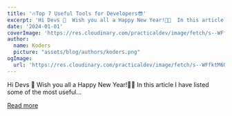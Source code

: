 ```yaml
---
title: '🔥Top 7 Useful Tools for Developers😎'
excerpt: 'Hi Devs 👋  Wish you all a Happy New Year!🎉✨  In this article I have listed some of the most useful...'
date: '2024-01-01'
coverImage: 'https://res.cloudinary.com/practicaldev/image/fetch/s--WFfktM6U--/c_imagga_scale,f_auto,fl_progressive,h_420,q_66,w_1000/https://dev-to-uploads.s3.amazonaws.com/uploads/articles/to15tjyliio1ori5vnqm.gif'
author:
  name: Koders
  picture: "assets/blog/authors/koders.png"
ogImage:
  url: 'https://res.cloudinary.com/practicaldev/image/fetch/s--WFfktM6U--/c_imagga_scale,f_auto,fl_progressive,h_420,q_66,w_1000/https://dev-to-uploads.s3.amazonaws.com/uploads/articles/to15tjyliio1ori5vnqm.gif'
---
```


Hi Devs 👋  Wish you all a Happy New Year!🎉✨  In this article I have listed some of the most useful...

[Read more](https://dev.to/dev_kiran/top-7-useful-tools-for-developers-57fl)
